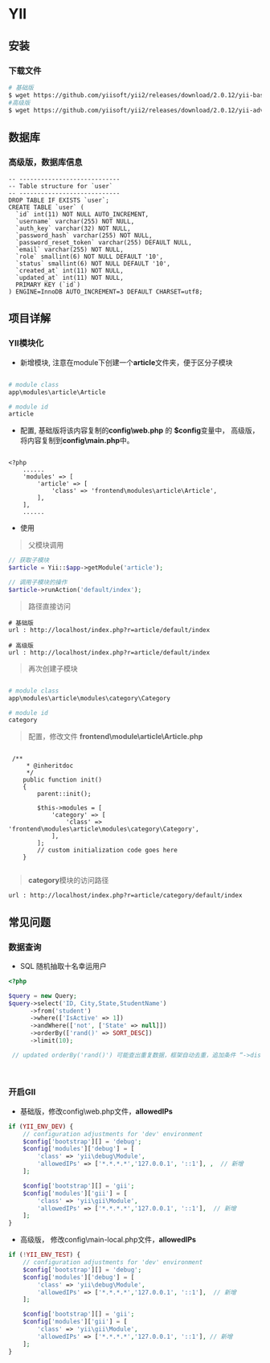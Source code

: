# YII 

## 安装

### 下载文件

```bash
# 基础版
$ wget https://github.com/yiisoft/yii2/releases/download/2.0.12/yii-basic-app-2.0.12.tgz
#高级版
$ wget https://github.com/yiisoft/yii2/releases/download/2.0.12/yii-advanced-app-2.0.12.tgz
```

## 数据库

### 高级版，数据库信息

```mysql
-- ----------------------------
-- Table structure for `user`
-- ----------------------------
DROP TABLE IF EXISTS `user`;
CREATE TABLE `user` (
  `id` int(11) NOT NULL AUTO_INCREMENT,
  `username` varchar(255) NOT NULL,
  `auth_key` varchar(32) NOT NULL,
  `password_hash` varchar(255) NOT NULL,
  `password_reset_token` varchar(255) DEFAULT NULL,
  `email` varchar(255) NOT NULL,
  `role` smallint(6) NOT NULL DEFAULT '10',
  `status` smallint(6) NOT NULL DEFAULT '10',
  `created_at` int(11) NOT NULL,
  `updated_at` int(11) NOT NULL,
  PRIMARY KEY (`id`)
) ENGINE=InnoDB AUTO_INCREMENT=3 DEFAULT CHARSET=utf8;
```


## 项目详解

### YII模块化

- 新增模块, 注意在module下创建一个**article**文件夹，便于区分子模块

```bash

# module class
app\modules\article\Article

# module id
article
```

- 配置, 基础版将该内容复制的**config\web.php** 的 **$config**变量中，
高级版，将内容复制到**config\main.php**中。

```textmate

<?php
    ......
    'modules' => [
        'article' => [
            'class' => 'frontend\modules\article\Article',
        ],
    ],
    ......
```

- 使用

> 父模块调用

```php
// 获取子模块
$article = Yii::$app->getModule('article');

// 调用子模块的操作
$article->runAction('default/index');
```

> 路径直接访问

```textmate
# 基础版
url : http://localhost/index.php?r=article/default/index

# 高级版
url : http://localhost/index.php?r=article/default/index
```

> 再次创建子模块

```bash

# module class
app\modules\article\modules\category\Category

# module id
category
```

> 配置，修改文件 **frontend\module\article\Article.php**

```text

 /**
     * @inheritdoc
     */
    public function init()
    {
        parent::init();

        $this->modules = [
            'category' => [
                'class' => 'frontend\modules\article\modules\category\Category',
            ],
        ];
        // custom initialization code goes here
    }
    
```

> **category**模块的访问路径

```textmate
url : http://localhost/index.php?r=article/category/default/index
```




##  常见问题

### 数据查询

- SQL 随机抽取十名幸运用户

```php
<?php

$query = new Query;             
$query->select('ID, City,State,StudentName')
      ->from('student')                               
      ->where(['IsActive' => 1])
      ->andWhere(['not', ['State' => null]])
      ->orderBy(['rand()' => SORT_DESC])
      ->limit(10);

 // updated orderBy('rand()') 可能查出重复数据，框架自动去重，追加条件 “->distinct()”, 正确查出10条
 
 
```

### 开启GII

- 基础版，修改config\web.php文件，**allowedIPs**

```php
if (YII_ENV_DEV) {
    // configuration adjustments for 'dev' environment
    $config['bootstrap'][] = 'debug';
    $config['modules']['debug'] = [
        'class' => 'yii\debug\Module',
        'allowedIPs' => ['*.*.*.*','127.0.0.1', '::1'], ,  // 新增
    ];

    $config['bootstrap'][] = 'gii';
    $config['modules']['gii'] = [
        'class' => 'yii\gii\Module',
        'allowedIPs' => ['*.*.*.*','127.0.0.1', '::1'],  // 新增
    ];
}
```

- 高级版， 修改config\main-local.php文件，**allowedIPs**

```php
if (!YII_ENV_TEST) {
    // configuration adjustments for 'dev' environment
    $config['bootstrap'][] = 'debug';
    $config['modules']['debug'] = [
        'class' => 'yii\debug\Module',
        'allowedIPs' => ['*.*.*.*','127.0.0.1', '::1'],  // 新增
    ];

    $config['bootstrap'][] = 'gii';
    $config['modules']['gii'] = [
        'class' => 'yii\gii\Module',
        'allowedIPs' => ['*.*.*.*','127.0.0.1', '::1'], // 新增
    ];
}
```
